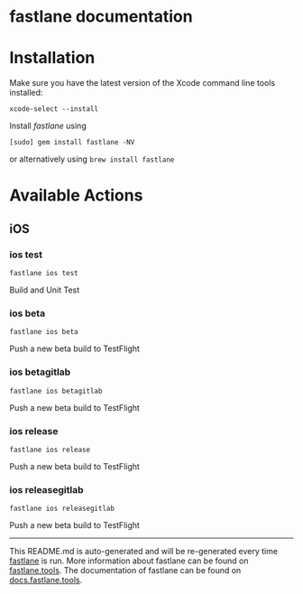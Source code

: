 fastlane documentation
================
# Installation

Make sure you have the latest version of the Xcode command line tools installed:

```
xcode-select --install
```

Install _fastlane_ using
```
[sudo] gem install fastlane -NV
```
or alternatively using `brew install fastlane`

# Available Actions
## iOS
### ios test
```
fastlane ios test
```
Build and Unit Test
### ios beta
```
fastlane ios beta
```
Push a new beta build to TestFlight
### ios betagitlab
```
fastlane ios betagitlab
```
Push a new beta build to TestFlight
### ios release
```
fastlane ios release
```
Push a new beta build to TestFlight
### ios releasegitlab
```
fastlane ios releasegitlab
```
Push a new beta build to TestFlight

----

This README.md is auto-generated and will be re-generated every time [fastlane](https://fastlane.tools) is run.
More information about fastlane can be found on [fastlane.tools](https://fastlane.tools).
The documentation of fastlane can be found on [docs.fastlane.tools](https://docs.fastlane.tools).
